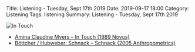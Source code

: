 Title: Listening - Tuesday, Sept 17th 2019 
Date: 2019-09-17 18:00
Category: Listening
Tags: listening
Summary: Listening - Tuesday, Sept 17th 2019


![In Touch](/images/intouch.jpg)

- [Amina Claudine Myers – In Touch (1989 Novus)](https://www.discogs.com/Amina-Claudine-Myers-In-Touch/master/449475)
- [Böttcher / Hubweber: Schnack – Schnack (2005 Anthropometrics)](https://www.discogs.com/B%C3%B6ttcher-Hubweber-Schnack-Schnack/release/752647)

